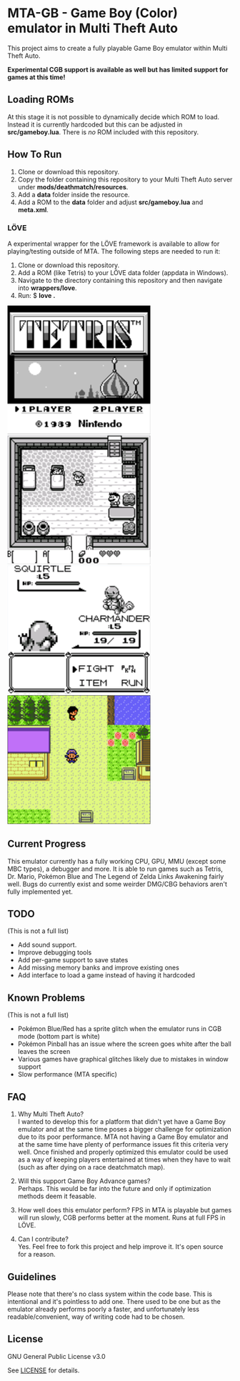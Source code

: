 # MTA-GB - Game Boy (Color) emulator in Multi Theft Auto
This project aims to create a fully playable Game Boy emulator within Multi Theft Auto.

**Experimental CGB support is available as well but has limited support for games at this time!**

## Loading ROMs
At this stage it is not possible to dynamically decide which ROM to load. Instead it is currently hardcoded but this can be adjusted in **src/gameboy.lua**. There is _no_ ROM included with this repository.

## How To Run
1. Clone or download this repository.
2. Copy the folder containing this repository to your Multi Theft Auto server under **mods/deathmatch/resources**.
3. Add a **data** folder inside the resource.
4. Add a ROM to the **data** folder and adjust **src/gameboy.lua** and **meta.xml**.

### LÖVE
A experimental wrapper for the LÖVE framework is available to allow for playing/testing outside of MTA. The following steps are needed to run it:
1. Clone or download this repository.
2. Add a ROM (like Tetris) to your LÖVE data folder (appdata in Windows).
3. Navigate to the directory containing this repository and then navigate into **wrappers/love**.
4. Run: $ **love . <pathToRom>**

![Tetris](/images/tetris.png)
![The Legend of Zelda Link's Awakening](/images/zelda.png)
![Pokémon Blue](/images/pokemon.png)
![Pokémon Crystal](/images/pokemoncrystal.png)

## Current Progress
This emulator currently has a fully working CPU, GPU, MMU (except some MBC types), a debugger and more. It is able to run games such as Tetris, Dr. Mario, Pokémon Blue and The Legend of Zelda Links Awakening fairly well. Bugs do currently exist and some weirder DMG/CBG behaviors aren't fully implemented yet.

## TODO
(This is not a full list)
- Add sound support.
- Improve debugging tools
- Add per-game support to save states
- Add missing memory banks and improve existing ones
- Add interface to load a game instead of having it hardcoded

## Known Problems
(This is not a full list)
- Pokémon Blue/Red has a sprite glitch when the emulator runs in CGB mode (bottom part is white)
- Pokémon Pinball has an issue where the screen goes white after the ball leaves the screen
- Various games have graphical glitches likely due to mistakes in window support
- Slow performance (MTA specific)

## FAQ
1. Why Multi Theft Auto?    
   I wanted to develop this for a platform that didn't yet have a Game Boy emulator and at the same time poses a bigger challenge for optimization due to its poor performance. MTA not having a Game Boy emulator and at the same time have plenty of performance issues fit this criteria very well. Once finished and properly optimized this emulator could be used as a way of keeping players entertained at times when they have to wait (such as after dying on a race deatchmatch map).
   
2. Will this support Game Boy Advance games?    
   Perhaps. This would be far into the future and only if optimization methods deem it feasable.
   
3. How well does this emulator perform?
   FPS in MTA is playable but games will run slowly, CGB performs better at the moment. Runs at full FPS in LÖVE.

4. Can I contribute?    
   Yes. Feel free to fork this project and help improve it. It's open source for a reason.

## Guidelines
Please note that there's no class system within the code base. This is intentional and it's pointless to add one. There used to be one but as the emulator already performs poorly a faster, and unfortunately less readable/convenient, way of writing code had to be chosen.

## License
GNU General Public License v3.0

See [LICENSE](LICENSE) for details.
